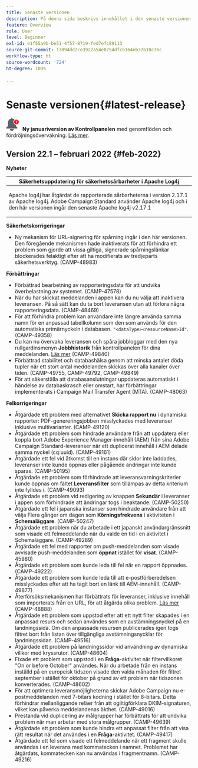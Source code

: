 ```yaml
---
title: Senaste versionen
description: På denna sida beskrivs innehållet i den senaste versionen av Campaign Standard
feature: Overview
role: User
level: Beginner
exl-id: e1f55a9b-be51-4f57-8719-fed7efc89113
source-git-commit: 13894dd2ce3922a54e8754dfcb164eb37b18c76c
workflow-type: ht
source-wordcount: '724'
ht-degree: 100%

---
```



# Senaste versionen{#latest-release}

![](assets/do-not-localize/cp-icon.png) **Ny januariversion av Kontrollpanelen** med genomflöden och fördröjningsövervakning. [Läs mer](https://experienceleague.adobe.com/docs/control-panel/using/release-notes.html?lang=sv).

## Version 22.1 – februari 2022 {#feb-2022}

**Nyheter**

<table> 
<thead> 
<tr> 
<th> <strong>Säkerhetsuppdatering för säkerhetssårbarheter i Apache Log4j</strong><br /> </th> 
</tr> 
</thead> 
<tbody> 
<tr> 
<td>
<p>Apache log4j har åtgärdat de rapporterade sårbarheterna i version 2.17.1 av Apache log4j. Adobe Campaign Standard använder Apache log4j och i den här versionen ingår den senaste Apache log4j v2.17.1 </p>
</td> 
</tr> 
</tbody> 
</table>

**Säkerhetskorrigeringar**

* Ny mekanism för URL-signering för spårning ingår i den här versionen. Den föregående mekanismen hade inaktiverats för att förhindra ett problem som gjorde att vissa giltiga, signerade spårningslänkar blockerades felaktigt efter att ha modifierats av tredjeparts säkerhetsverktyg. (CAMP-48983)

**Förbättringar**

* Förbättrad bearbetning av rapporteringsdata för att undvika överbelastning av systemet. (CAMP-47578)
* När du har skickat meddelanden i appen kan du nu välja att inaktivera leveransen. På så sätt kan du ta bort leveransen utan att förlora några rapporteringsdata. (CAMP-48469)
* För att förhindra problem kan användare inte längre använda samma namn för en anpassad tabellkolumn som den som används för den automatiska primärnyckeln i databasen. `"<dataType><resourceName>Id"`. (CAMP-49358)
* Du kan nu övervaka leveransen och spåra jobbloggar med den nya rullgardinsmenyn **Jobbhistorik** från kontrollpanelen för dina meddelanden. [Läs mer](../../sending/using/monitoring-a-delivery.md) (CAMP-49840)
* Förbättrad stabilitet och databashälsa genom att minska antalet döda tupler när ett stort antal meddelanden skickas över alla kanaler över tiden. (CAMP-49755, CAMP-49792, CAMP-49849)
* För att säkerställa att databasanslutningar uppdateras automatiskt i händelse av databaskrasch eller omstart, har förbättringar implementerats i Campaign Mail Transfer Agent (MTA). (CAMP-48063)


**Felkorrigeringar**

* Åtgärdade ett problem med alternativet **Skicka rapport nu** i dynamiska rapporter: PDF-genereringsjobben misslyckades med leveranser inklusive multivarianter. (CAMP-49120)
* Åtgärdade ett problem som hindrade användare från att uppdatera eller koppla bort Adobe Experience Manager-innehåll (AEM) från sina Adobe Campaign Standard-leveranser när ett duplicerat innehåll i AEM delade samma nyckel (cq:uuid). (CAMP-49161)
* Åtgärdade ett fel vid åtkomst till en instans där sidor inte laddades, leveranser inte kunde öppnas eller pågående ändringar inte kunde sparas. (CAMP-50195)
* Åtgärdade ett problem som förhindrade att leveransvarningskriterier kunde öppnas om fältet **Leveransfilter** som tillämpas av detta kriterium inte fylldes i. (CAMP-49093)
* Åtgärdade ett problem vid redigering av knappen **Sekundär** i leveranser i appen som förhindrade att ändringar togs i beaktande. (CAMP-50250)
* Åtgärdade ett fel i japanska instanser som hindrade användare från att välja Flera gånger om dagen som **Körningsfrekvens** i aktiviteten i **Schemaläggare**. (CAMP-50247)
* Åtgärdade ett problem när du arbetade i ett japanskt användargränssnitt som visade ett felmeddelande när du valde en tid i en aktivitet i Schemaläggare. (CAMP-49289)
* Åtgärdade ett fel med rapporter om push-meddelanden som visade avvisade push-meddelanden som **öppnat** istället för **visat**. (CAMP-45980)
* Åtgärdade ett problem som kunde leda till fel när en rapport öppnades. (CAMP-49222)
* Åtgärdade ett problem som kunde leda till att e-postförberedelsen misslyckades efter att ha tagit bort en länk till AEM-innehåll. (CAMP-49877)
* Återförsöksmekanismen har förbättrats för leveranser, inklusive innehåll som importerats från en URL, för att åtgärda olika problem. [Läs mer](../../designing/using/using-existing-content.md#retrieving-content-from-a-url-automatically-at-preparation-time) (CAMP-48888)
* Åtgärdade ett problem som uppstod efter att ett nytt filter skapades i en anpassad resurs och sedan användes som en avstämningsnyckel på en landningssida. Om den anpassade resursen publicerades igen togs filtret bort från listan över tillgängliga avstämningsnycklar för landningssidan. (CAMP-49516)
* Åtgärdade ett problem på landningssidor vid användning av dynamiska villkor med kryssrutor. (CAMP-48604)
* Fixade ett problem som uppstod i en **Fråga**-aktivitet när filtervillkoret &quot;On or before October&quot; användes. När du arbetade från en instans inställd på en europeisk tidszon visade den valda månaden för filtret september i stället för oktober på grund av ett problem när tidszonen konverterades. (CAMP-48602)
* För att optimera leveransmöjligheterna skickar Adobe Campaign nu e-postmeddelanden med 7-bitars kodning i stället för 8-bitars. Detta förhindrar mellanliggande reläer från att ogiltigförklara DKIM-signaturen, vilket kan påverka meddelandenas äkthet. (CAMP-49016)
* Prestanda vid duplicering av målgrupper har förbättrats för att undvika problem när man arbetar med stora målgrupper. (CAMP-49639)
* Åtgärdade ett problem som kunde hindra ett anpassat filter från att visa rätt resultat när det användes i en **Fråga**-aktivitet. (CAMP-49417)
* Åtgärdade ett fel som visade ett felmeddelande när ett fragment skulle användas i en leverans med kommatecken i namnet. Problemet har åtgärdats, kommatecken kan nu användas i fragmentnamn. (CAMP-49216)

